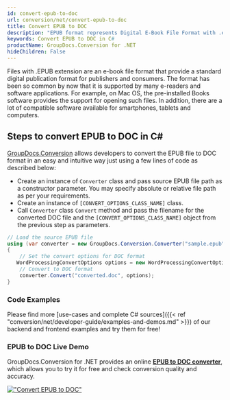 ```yaml
---
id: convert-epub-to-doc
url: conversion/net/convert-epub-to-doc
title: Convert EPUB to DOC
description: "EPUB format represents Digital E-Book File Format with .epub extension. Learn how to convert EPUB to DOC file programmatically in C# language using GroupDocs.Conversion for .NET library."
keywords: Convert EPUB to DOC in C#
productName: GroupDocs.Conversion for .NET
hideChildren: False
---
```


Files with .EPUB extension are an e-book file format that provide a standard digital publication format for publishers and consumers. The format has been so common by now that it is supported by many e-readers and software applications. For example, on Mac OS, the pre-installed Books software provides the support for opening such files. In addition, there are a lot of compatible software available for smartphones, tablets and computers.

## Steps to convert EPUB to DOC in C#

[GroupDocs.Conversion](https://products.groupdocs.com/conversion/net) allows developers to convert the EPUB file to DOC format in an easy and intuitive way just using a few lines of code as described below:

* Create an instance of `Converter` class and pass source EPUB file path as a constructor parameter. You may specify absolute or relative file path as per your requirements. 
* Create an instance of `[CONVERT_OPTIONS_CLASS_NAME]` class.
* Call `Converter` class `Convert` method and pass the filename for the converted DOC file and the `[CONVERT_OPTIONS_CLASS_NAME]` object from the previous step as parameters.

```csharp
// Load the source EPUB file
using (var converter = new GroupDocs.Conversion.Converter("sample.epub"))
{
    // Set the convert options for DOC format
   WordProcessingConvertOptions options = new WordProcessingConvertOptions { Format = GroupDocs.Conversion.FileTypes.WordProcessingFileType.Doc };
    // Convert to DOC format
    converter.Convert("converted.doc", options);
}
```

### Code Examples

Please find more [use-cases and complete C# sources]({{< ref "conversion/net/developer-guide/examples-and-demos.md" >}}) of our backend and frontend examples and try them for free!

### EPUB to DOC Live Demo

GroupDocs.Conversion for .NET provides an online [**EPUB to DOC converter**](https://products.groupdocs.app/conversion/epub-to-doc), which allows you to try it for free and check conversion quality and accuracy.

[!["Convert EPUB to DOC"](conversion/net/images/convert-to-doc/convert-epub-to-doc.png)](https://products.groupdocs.app/conversion/epub-to-doc)